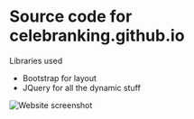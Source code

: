 # Source code for celebranking.github.io

Libraries used

- Bootstrap for layout
- JQuery for all the dynamic stuff

![Website screenshot](https://i.imgur.com/gMMpBGS.jpg)
